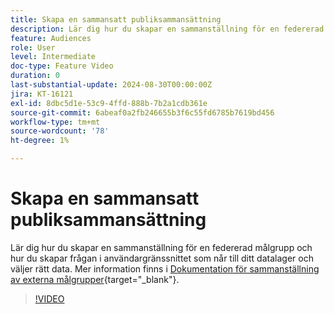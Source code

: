 ```yaml
---
title: Skapa en sammansatt publiksammansättning
description: Lär dig hur du skapar en sammanställning för en federerad målgrupp och hur du skapar frågan i användargränssnittet som når till ditt datalager och väljer rätt data.
feature: Audiences
role: User
level: Intermediate
doc-type: Feature Video
duration: 0
last-substantial-update: 2024-08-30T00:00:00Z
jira: KT-16121
exl-id: 8dbc5d1e-53c9-4ffd-888b-7b2a1cdb361e
source-git-commit: 6abeaf0a2fb246655b3f6c55fd6785b7619bd456
workflow-type: tm+mt
source-wordcount: '78'
ht-degree: 1%

---
```


# Skapa en sammansatt publiksammansättning

Lär dig hur du skapar en sammanställning för en federerad målgrupp och hur du skapar frågan i användargränssnittet som når till ditt datalager och väljer rätt data. Mer information finns i [Dokumentation för sammanställning av externa målgrupper](https://experienceleague.adobe.com/sv/docs/federated-audience-composition/using/home){target="_blank"}.

>[!VIDEO](https://video.tv.adobe.com/v/3448582/?learn=on&enablevpops&captions=swe)
